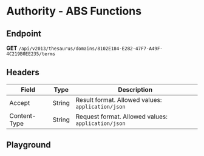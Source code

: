 <script setup>
import "../../../style.css"
import SwaggerUI from "../../../swagger/view/SwaggerUI.vue"
import swaggerJson from "../../../swagger/json/thesaurus.authority.abs-functions.json";
</script>

# Authority - ABS Functions

## Endpoint

**GET** `/api/v2013/thesaurus/domains/8102E184-E282-47F7-A49F-4C219B0EE235/terms`

## Headers

| Field            | Type   | Description                    |
| ---------------- | ------ | ------------------------------ |
| Accept           | String | Result format. Allowed values: `application/json`  |
| Content-Type     | String | Request format. Allowed values: `application/json` |


## Playground

<SwaggerUI :swaggerJson="swaggerJson" />